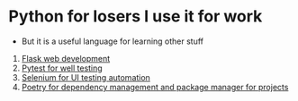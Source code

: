 # Python for losers I use it for work

+ But it is a useful language for learning other stuff

1. [Flask web development](./Flask/Basics.md) 
2. [Pytest for well testing](./TDD_Python_Selenium/Pytest.md)
3. [Selenium for UI testing automation](./TDD_Python_Selenium/Selenium_UI_testing.md)
4. [Poetry for dependency management and package manager for projects](./Utilities/Poetry.md)
